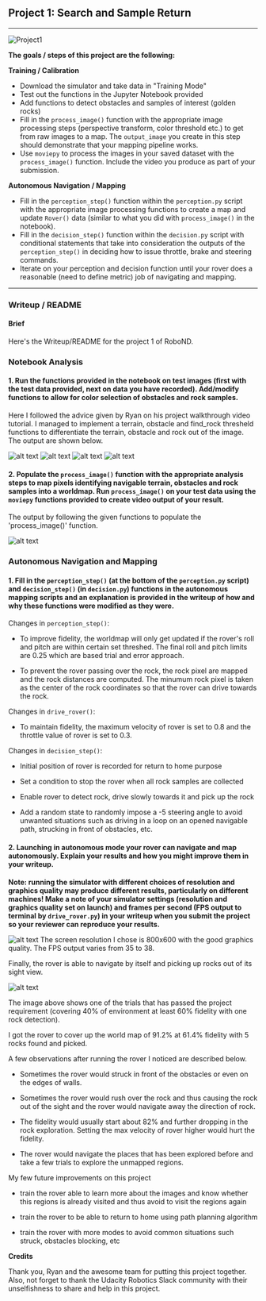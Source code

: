 ## Project 1: Search and Sample Return

---

![Project1][image1]

**The goals / steps of this project are the following:**  

**Training / Calibration**  

* Download the simulator and take data in "Training Mode"
* Test out the functions in the Jupyter Notebook provided
* Add functions to detect obstacles and samples of interest (golden rocks)
* Fill in the `process_image()` function with the appropriate image processing steps (perspective transform, color threshold etc.) to get from raw images to a map.  The `output_image` you create in this step should demonstrate that your mapping pipeline works.
* Use `moviepy` to process the images in your saved dataset with the `process_image()` function.  Include the video you produce as part of your submission.

**Autonomous Navigation / Mapping**

* Fill in the `perception_step()` function within the `perception.py` script with the appropriate image processing functions to create a map and update `Rover()` data (similar to what you did with `process_image()` in the notebook). 
* Fill in the `decision_step()` function within the `decision.py` script with conditional statements that take into consideration the outputs of the `perception_step()` in deciding how to issue throttle, brake and steering commands. 
* Iterate on your perception and decision function until your rover does a reasonable (need to define metric) job of navigating and mapping.  

[//]: # (Image References)

[image0]: ./misc/simulator.png
[image1]: ./misc/rover_image.jpg
[image2]: ./calibration_images/example_grid1.jpg
[image3]: ./calibration_images/example_rock1.jpg 
[image4]: ./output/rock_threshed.jpg
[image5]: ./output/warped_example.jpg
[image6]: ./output/warped_threshed.jpg
[image7]: ./output/rover_demo_pass.jpg
[image8]: ./output/CT.png
 
---
### Writeup / README

#### Brief 

Here's the Writeup/README for the project 1 of RoboND. 

### Notebook Analysis
#### 1. Run the functions provided in the notebook on test images (first with the test data provided, next on data you have recorded). Add/modify functions to allow for color selection of obstacles and rock samples.

Here I followed the advice given by Ryan on his project walkthrough video tutorial. I managed to implement a terrain, obstacle and find_rock thresheld functions to differentiate the terrain, obstacle and rock out of the image. The output are shown below. 

![alt text][image5]
![alt text][image6]
![alt text][image3]
![alt text][image4]

#### 2. Populate the `process_image()` function with the appropriate analysis steps to map pixels identifying navigable terrain, obstacles and rock samples into a worldmap.  Run `process_image()` on your test data using the `moviepy` functions provided to create video output of your result. 

The output by following the given functions to populate the 'process_image()' function. 

![alt text][image8]

### Autonomous Navigation and Mapping

#### 1. Fill in the `perception_step()` (at the bottom of the `perception.py` script) and `decision_step()` (in `decision.py`) functions in the autonomous mapping scripts and an explanation is provided in the writeup of how and why these functions were modified as they were.


Changes in `perception_step()`:

- To improve fidelity, the worldmap will only get updated if the rover's roll and pitch are within certain set threshed. The final roll and pitch limits are 0.25 which are based trial and error approach. 

- To prevent the rover passing over the rock, the rock pixel are mapped and the rock distances are computed. The minumum rock pixel is taken as the center of the rock coordinates so that the rover can drive towards the rock. 

Changes in `drive_rover()`:

- To maintain fidelity, the maximum velocity of rover is set to 0.8 and the throttle value of rover is set to 0.3. 

Changes in `decision_step()`:

- Initial position of rover is recorded for return to home purpose

- Set a condition to stop the rover when all rock samples are collected 

- Enable rover to detect rock, drive slowly towards it and pick up the rock 

- Add a random state to randomly impose a -5 steering angle to avoid unwanted situations such as driving in a loop on an opened navigable path, strucking in front of obstacles, etc. 


#### 2. Launching in autonomous mode your rover can navigate and map autonomously.  Explain your results and how you might improve them in your writeup.  

**Note: running the simulator with different choices of resolution and graphics quality may produce different results, particularly on different machines!  Make a note of your simulator settings (resolution and graphics quality set on launch) and frames per second (FPS output to terminal by `drive_rover.py`) in your writeup when you submit the project so your reviewer can reproduce your results.**

![alt text][image0]
The screen resolution I chose is 800x600 with the good graphics quality. The FPS output varies from 35 to 38. 

Finally, the rover is able to navigate by itself and picking up rocks out of its sight view.

![alt text][image7]

The image above shows one of the trials that has passed the project requirement (covering 40% of environment at least 60% fidelity with one rock detection). 

I got the rover to cover up the world map of 91.2% at 61.4% fidelity with 5 rocks found and picked.  

A few observations after running the rover I noticed are described below. 


- Sometimes the rover would struck in front of the obstacles or even on the edges of walls. 

- Sometimes the rover would rush over the rock and thus causing the rock out of the sight and the rover would navigate away the direction of rock. 

- The fidelity would usually start about 82% and further dropping in the rock exploration. Setting the max velocity of rover higher would hurt the fidelity.   
 
- The rover would navigate the places that has been explored before and take a few trials to explore the unmapped regions. 

My few future improvements on this project

- train the rover able to learn more about the images and know whether this regions is already visited and thus avoid to visit the regions again 

- train the rover to be able to return to home using path planning algorithm 

- train the rover with more modes to avoid common situations such struck, obstacles blocking, etc



**Credits**

Thank you, Ryan and the awesome team for putting this project together. Also, not forget to thank the Udacity Robotics Slack community with their unselfishness to share and help in this project.  




